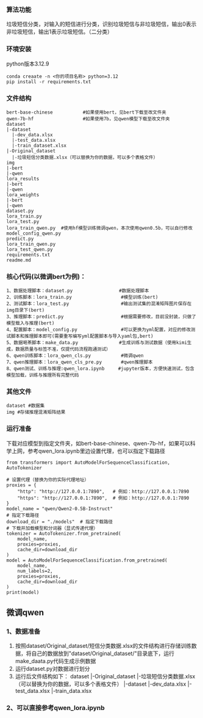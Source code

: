 ### 算法功能

垃圾短信分类，对输入的短信进行分类，识别垃圾短信与非垃圾短信，输出0表示非垃圾短信，输出1表示垃圾短信。（二分类）

### 环境安装
python版本3.12.9
```
conda creaate -n <你的项目名称> python=3.12
pip install -r requirements.txt
```

### 文件结构
```
bert-base-chinese           #如果使用bert，见bert下载至改文件夹
qwen-7b-hf                  #如果使用7b，见qwen模型下载至改文件夹
dataset
|-dataset
  |-dev_data.xlsx
  |-test_data.xlsx
  |-train_dataset.xlsx
|-Original_dataset
  |-垃圾短信分类数据.xlsx（可以替换为你的数据，可以多个表格文件）
img
|-bert
|-qwen
lora_results
|-bert
|-qwen
lora_weights
|-bert
|-qwen
dataset.py
lora_train.py
lora_test.py
lora_train_qwen.py  #使用hf模型训练微调qwen，本次使用qwen0.5b，可以自行修改
model_config_qwen.py
predict.py
lora_train_qwen.py
lora_test_qwen.py
requirements.txt
readme.md
```
### 核心代码(以微调bert为例)：

```
1、数据处理脚本：dataset.py                 #数据处理脚本
2、训练脚本：lora_train.py                  #模型训练(bert)
2、测试脚本：lora_test.py                   #输出测试集的混淆矩阵图片保存在img目录下(bert)
3、推理脚本：predict.py                     #根据需要修改，目前没封装，只做了模型载入与推理(bert)
4、配置脚本：model_config.py                #可以更换为yml配置，对应的修改测试脚本和推理脚本即可(需要重写编写yml配置脚本与导入yaml包,bert)
5、数据喝茶脚本：make_data.py               #生成训练与测试数据（使用kimi生成，数据质量与标签不准，仅提代码流程跑通测试）
6、qwen训练脚本：lora_qwen_cls.py           #微调qwen
7、qwen推理脚本：lora_qwen_cls_pre.py       #qwen推理脚本
8、qwen测试、训练与推理:qwen_lora.ipynb     #jupyter版本，方便快速测试，包含模型加载，训练与推理所有完整代码
```

### 其他文件

```
dataset #数据集
img #存储推理混淆矩阵结果
```

### 运行准备
下载对应模型到指定文件夹，如bert-base-chinese、qwen-7b-hf，如果可以科学上网，参考qwen_lora.ipynb里边设置代理，也可以指定下载路径

```
from transformers import AutoModelForSequenceClassification, AutoTokenizer

# 设置代理（替换为你的实际代理地址）
proxies = {
    "http": "http://127.0.0.1:7890",   # 例如：http://127.0.0.1:7890
    "https": "http://127.0.0.1:7890",  # 例如：http://127.0.0.1:7890
}
model_name = "qwen/Qwen2-0.5B-Instruct"
# 指定下载路径
download_dir = "./models"  # 指定下载路径
# 下载并加载模型和分词器（显式传递代理）
tokenizer = AutoTokenizer.from_pretrained(
    model_name,
    proxies=proxies,
    cache_dir=download_dir
)
model = AutoModelForSequenceClassification.from_pretrained(
    model_name,
    num_labels=2,
    proxies=proxies,
    cache_dir=download_dir
)
print(model)
```

## 微调qwen
### 1、数据准备
1. 按照dataset/Original_dataset/短信分类数据.xlsx的文件结构进行存储训练数据，将自己的数据放到"dataset/Original_dataset/"目录底下，运行make_daata.py代码生成示例数据
2. 运行dataset.py对数据进行划分
3. 运行后文件结构如下：
dataset
|-Original_dataset
  |-垃圾短信分类数据.xlsx（可以替换为你的数据，可以多个表格文件）
|-dataset
  |-dev_data.xlsx
  |-test_data.xlsx
  |-train_data.xlsx

### 2、可以直接参考qwen_lora.ipynb
